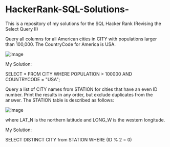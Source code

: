 # HackerRank-SQL-Solutions-
This is a repository of my solutions for the SQL Hacker Rank (Revising the Select Query II)


Query all columns for all American cities in CITY with populations larger than 100,000. The CountryCode for America is USA.

 ![image](https://user-images.githubusercontent.com/40796998/178380807-0559e899-ebdc-472f-ac44-f609eabc0713.png)


My Solution:

SELECT * FROM CITY
WHERE POPULATION > 100000 AND COUNTRYCODE = "USA";




Query a list of CITY names from STATION for cities that have an even ID number. Print the results in any order, but exclude duplicates from the answer. 
The STATION table is described as follows:


![image](https://user-images.githubusercontent.com/40796998/179433386-1a3da011-fc7c-4df2-abf9-76704118a23f.png)


where LAT_N is the northern latitude and LONG_W is the western longitude.

My Solution:

SELECT DISTINCT CITY from STATION
WHERE (ID % 2 = 0)

